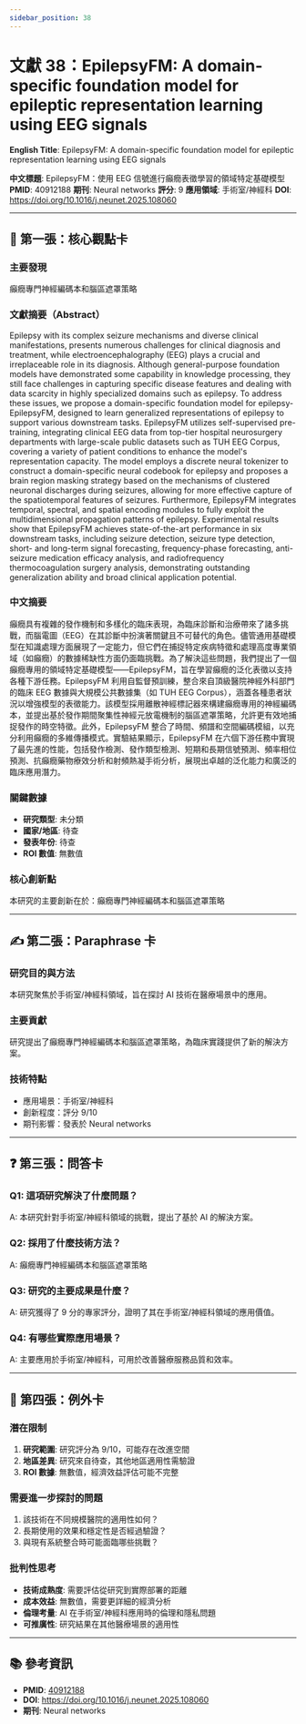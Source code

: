 ```yaml
---
sidebar_position: 38
---
```


# 文獻 38：EpilepsyFM: A domain-specific foundation model for epileptic representation learning using EEG signals

**English Title**: EpilepsyFM: A domain-specific foundation model for epileptic representation learning using EEG signals

**中文標題**: EpilepsyFM：使用 EEG 信號進行癲癇表徵學習的領域特定基礎模型
**PMID**: 40912188
**期刊**: Neural networks
**評分**: 9
**應用領域**: 手術室/神經科
**DOI**: https://doi.org/10.1016/j.neunet.2025.108060

---

## 📌 第一張：核心觀點卡

### 主要發現
癲癇專門神經編碼本和腦區遮罩策略

### 文獻摘要（Abstract）
Epilepsy with its complex seizure mechanisms and diverse clinical manifestations, presents numerous challenges for clinical diagnosis and treatment, while electroencephalography (EEG) plays a crucial and irreplaceable role in its diagnosis. Although general-purpose foundation models have demonstrated some capability in knowledge processing, they still face challenges in capturing specific disease features and dealing with data scarcity in highly specialized domains such as epilepsy. To address these issues, we propose a domain-specific foundation model for epilepsy-EpilepsyFM, designed to learn generalized representations of epilepsy to support various downstream tasks. EpilepsyFM utilizes self-supervised pre-training, integrating clinical EEG data from top-tier hospital neurosurgery departments with large-scale public datasets such as TUH EEG Corpus, covering a variety of patient conditions to enhance the model's representation capacity. The model employs a discrete neural tokenizer to construct a domain-specific neural codebook for epilepsy and proposes a brain region masking strategy based on the mechanisms of clustered neuronal discharges during seizures, allowing for more effective capture of the spatiotemporal features of seizures. Furthermore, EpilepsyFM integrates temporal, spectral, and spatial encoding modules to fully exploit the multidimensional propagation patterns of epilepsy. Experimental results show that EpilepsyFM achieves state-of-the-art performance in six downstream tasks, including seizure detection, seizure type detection, short- and long-term signal forecasting, frequency-phase forecasting, anti-seizure medication efficacy analysis, and radiofrequency thermocoagulation surgery analysis, demonstrating outstanding generalization ability and broad clinical application potential.

### 中文摘要
癲癇具有複雜的發作機制和多樣化的臨床表現，為臨床診斷和治療帶來了諸多挑戰，而腦電圖（EEG）在其診斷中扮演著關鍵且不可替代的角色。儘管通用基礎模型在知識處理方面展現了一定能力，但它們在捕捉特定疾病特徵和處理高度專業領域（如癲癇）的數據稀缺性方面仍面臨挑戰。為了解決這些問題，我們提出了一個癲癇專用的領域特定基礎模型——EpilepsyFM，旨在學習癲癇的泛化表徵以支持各種下游任務。EpilepsyFM 利用自監督預訓練，整合來自頂級醫院神經外科部門的臨床 EEG 數據與大規模公共數據集（如 TUH EEG Corpus），涵蓋各種患者狀況以增強模型的表徵能力。該模型採用離散神經標記器來構建癲癇專用的神經編碼本，並提出基於發作期間聚集性神經元放電機制的腦區遮罩策略，允許更有效地捕捉發作的時空特徵。此外，EpilepsyFM 整合了時間、頻譜和空間編碼模組，以充分利用癲癇的多維傳播模式。實驗結果顯示，EpilepsyFM 在六個下游任務中實現了最先進的性能，包括發作檢測、發作類型檢測、短期和長期信號預測、頻率相位預測、抗癲癇藥物療效分析和射頻熱凝手術分析，展現出卓越的泛化能力和廣泛的臨床應用潛力。

### 關鍵數據
- **研究類型**: 未分類
- **國家/地區**: 待查
- **發表年份**: 待查
- **ROI 數值**: 無數值

### 核心創新點
本研究的主要創新在於：癲癇專門神經編碼本和腦區遮罩策略

---

## ✍️ 第二張：Paraphrase 卡

### 研究目的與方法
本研究聚焦於手術室/神經科領域，旨在探討 AI 技術在醫療場景中的應用。

### 主要貢獻
研究提出了癲癇專門神經編碼本和腦區遮罩策略，為臨床實踐提供了新的解決方案。

### 技術特點
- 應用場景：手術室/神經科
- 創新程度：評分 9/10
- 期刊影響：發表於 Neural networks

---

## ❓ 第三張：問答卡

### Q1: 這項研究解決了什麼問題？
A: 本研究針對手術室/神經科領域的挑戰，提出了基於 AI 的解決方案。

### Q2: 採用了什麼技術方法？
A: 癲癇專門神經編碼本和腦區遮罩策略

### Q3: 研究的主要成果是什麼？
A: 研究獲得了 9 分的專家評分，證明了其在手術室/神經科領域的應用價值。

### Q4: 有哪些實際應用場景？
A: 主要應用於手術室/神經科，可用於改善醫療服務品質和效率。

---

## 🤔 第四張：例外卡

### 潛在限制
1. **研究範圍**: 研究評分為 9/10，可能存在改進空間
2. **地區差異**: 研究來自待查，其他地區適用性需驗證
3. **ROI 數據**: 無數值，經濟效益評估可能不完整

### 需要進一步探討的問題
1. 該技術在不同規模醫院的適用性如何？
2. 長期使用的效果和穩定性是否經過驗證？
3. 與現有系統整合時可能面臨哪些挑戰？

### 批判性思考
- **技術成熟度**: 需要評估從研究到實際部署的距離
- **成本效益**: 無數值，需要更詳細的經濟分析
- **倫理考量**: AI 在手術室/神經科應用時的倫理和隱私問題
- **可推廣性**: 研究結果在其他醫療場景的適用性

---

## 📚 參考資訊
- **PMID**: [40912188](https://pubmed.ncbi.nlm.nih.gov/40912188/)
- **DOI**: https://doi.org/10.1016/j.neunet.2025.108060
- **期刊**: Neural networks
